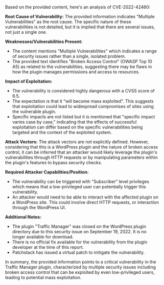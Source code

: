 Based on the provided content, here's an analysis of CVE-2022-42460:

**Root Cause of Vulnerability:**
The provided information indicates "Multiple Vulnerabilities" as the root cause. The specific nature of these vulnerabilities is not detailed, but it is implied that there are several issues, not just a single one.

**Weaknesses/Vulnerabilities Present:**
- The content mentions "Multiple Vulnerabilities" which indicates a range of security issues rather than a single, isolated problem.
- The provided text identifies "Broken Access Control" (OWASP Top 10 A5) as related to the vulnerabilities, suggesting there may be flaws in how the plugin manages permissions and access to resources.

**Impact of Exploitation:**
- The vulnerability is considered highly dangerous with a CVSS score of 6.5.
- The expectation is that it "will become mass exploited". This suggests that exploitation could lead to widespread compromises of sites using the vulnerable plugin.
- Specific impacts are not listed but it is mentioned that "specific impact varies case by case," indicating that the effects of successful exploitation can differ based on the specific vulnerabilities being targeted and the context of the exploited system.

**Attack Vectors:**
The attack vectors are not explicitly defined. However, considering that this is a WordPress plugin and the nature of broken access control, it can be inferred that an attacker would likely leverage the plugin's vulnerabilities through HTTP requests or by manipulating parameters within the plugin's features to bypass security checks.

**Required Attacker Capabilities/Position:**
- The vulnerability can be triggered with "Subscriber" level privileges which means that a low-privileged user can potentially trigger this vulnerability.
- An attacker would need to be able to interact with the affected plugin on a WordPress site. This could involve direct HTTP requests, or interaction through the WordPress UI.

**Additional Notes:**

*   The plugin "Traffic Manager" was closed on the WordPress plugin directory due to this security issue on September 19, 2022. It is no longer available for download.
*   There is no official fix available for the vulnerability from the plugin developer at the time of this report.
*   Patchstack has issued a virtual patch to mitigate the vulnerability.

In summary, the provided information points to a critical vulnerability in the Traffic Manager plugin, characterized by multiple security issues including broken access control that can be exploited by even low-privileged users, leading to potential mass exploitation.